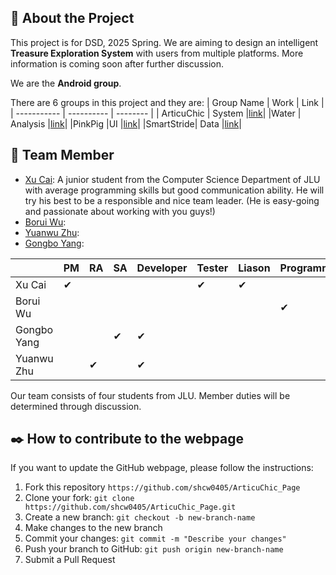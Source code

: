 ## 📖 About the Project

This project is for DSD, 2025 Spring. We are aiming to design an intelligent **Treasure Exploration System** with users from multiple platforms. More information is coming soon after further discussion.

We are the **Android group**.

There are 6 groups in this project and they are:
| Group Name | Work | Link |
| ----------- | ---------- | -------- |
| ArticuChic | System |[link](https://shcw0405.github.io/ArticuChic_Page/#/)|
|Water | Analysis |[link](https://cantilenattt.github.io/Distributed_system_development/)|
|PinkPig |UI |[link](https://dollybogen.github.io/Group_website/)|
|SmartStride| Data |[link](https://joki-sr.github.io/SmartStride/)|

## 🧥 Team Member

- [Xu Cai](https://github.com/shcw0405 "XuCai's github"): A junior student from the Computer Science Department of JLU with average programming skills but good communication ability. He will try his best to be a responsible and nice team leader. (He is easy-going and passionate about working with you guys!)
- [Borui Wu](https://github.com/Violesa):
- [Yuanwu Zhu](https://github.com/zzyuanyi):
- [Gongbo Yang](https://github.com/):

|             | PM       | RA       | SA       | Developer | Tester   | Liason   | Programmer |
| ----------- | -------- | -------- | -------- | --------- | -------- | -------- | ---------- |
| Xu Cai      | &#10004; |          |          |           | &#10004; | &#10004; |            |
| Borui Wu    |          |          |          |           |          |          | &#10004;   |
| Gongbo Yang |          |          | &#10004; | &#10004;  |          |          |            |
| Yuanwu Zhu  |          | &#10004; |          | &#10004;  |          |          |            |

Our team consists of four students from JLU. Member duties will be determined through discussion.

## ✒️ How to contribute to the webpage

If you want to update the GitHub webpage, please follow the instructions:

1. Fork this repository `https://github.com/shcw0405/ArticuChic_Page`
2. Clone your fork: `git clone https://github.com/shcw0405/ArticuChic_Page.git`
3. Create a new branch: `git checkout -b new-branch-name`
4. Make changes to the new branch
5. Commit your changes: `git commit -m "Describe your changes"`
6. Push your branch to GitHub: `git push origin new-branch-name`
7. Submit a Pull Request
